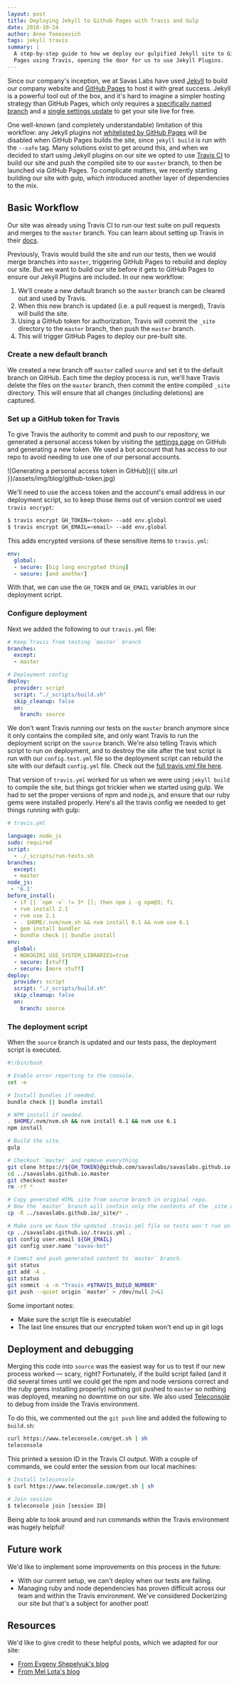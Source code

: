 ```yaml
---
layout: post
title: Deploying Jekyll to Github Pages with Travis and Gulp
date: 2016-10-24
author: Anne Tomasevich
tags: jekyll travis
summary: |
  A step-by-step guide to how we deploy our gulpified Jekyll site to GitHub
  Pages using Travis, opening the door for us to use Jekyll Plugins.
---
```


Since our company's inception, we at Savas Labs have used [Jekyll](https://jekyllrb.com/) to build our company website and [GitHub Pages](https://pages.github.com/) to host it with great success. Jekyll is a powerful tool out of the box, and it's hard to imagine a simpler hosting strategy than GitHub Pages, which only requires a [specifically named branch](https://help.github.com/articles/configuring-a-publishing-source-for-github-pages/) and a [single settings update](https://help.github.com/articles/configuring-a-publishing-source-for-github-pages/#enabling-github-pages-to-publish-your-site-from-master-or-gh-pages) to get your site live for free.

One well-known (and completely understandable) limitation of this workflow: any Jekyll plugins not [whitelisted by GitHub Pages](https://pages.github.com/versions/) will be disabled when GitHub Pages builds the site, since `jekyll build` is run with the `--safe` tag. Many solutions exist to get around this, and when we decided to start using Jekyll plugins on our site we opted to use [Travis CI](https://travis-ci.org/) to build our site and push the compiled site to our `master` branch, to then be launched via GitHub Pages. To complicate matters, we recently starting building our site with gulp, which introduced another layer of dependencies to the mix.

## Basic Workflow

Our site was already using Travis CI to run our test suite on pull requests and
merges to the `master` branch. You can learn about setting up Travis in their
[docs](https://docs.travis-ci.com/).

Previously, Travis would build the site and run our tests, then we would merge
branches into `master`, triggering GitHub Pages to rebuild and deploy our site.
But we want to build our site before it gets to GitHub Pages to ensure our
Jekyll Plugins are included. In our new workflow:

1. We'll create a new default branch so the `master` branch can be cleared
out and used by Travis.
2. When this new branch is updated (i.e. a pull request is merged), Travis will
build the site.
3. Using a GitHub token for authorization, Travis will commit the `_site`
directory to the `master` branch, then push the `master` branch.
4. This will trigger GitHub Pages to deploy our pre-built site.

### Create a new default branch

We created a new branch off `master` called `source` and set it to the default
branch on GitHub. Each time the deploy process is run, we'll have Travis delete
the files on the `master` branch, then commit the entire compiled `_site`
directory. This will ensure that all changes (including deletions) are captured.

### Set up a GitHub token for Travis

To give Travis the authority to commit and push to our repository, we generated
a personal access token by visiting the
[settings page](https://github.com/settings/tokens) on GitHub and generating a
new token. We used a bot account that has access to our repo to avoid needing to
use one of our personal accounts.

![Generating a personal access token in GitHub]({{ site.url }}/assets/img/blog/github-token.jpg)

We'll need to use the access token and the account's email address in our
deployment script, so to keep those items out of version control we used
`travis encrypt`:

```bash
$ travis encrypt GH_TOKEN=<token> --add env.global
$ travis encrypt GH_EMAIL=<email> --add env.global
```

This adds encrypted versions of these sensitive items to `travis.yml`:

```yaml
env:
  global:
  - secure: [big long encrypted thing]
  - secure: [and another]
```

With that, we can use the `GH_TOKEN` and `GH_EMAIL` variables in our
deployment script.

### Configure deployment

Next we added the following to our `travis.yml` file:

```yaml
# Keep Travis from testing `master` branch
branches:
  except:
  - master

# Deployment config
deploy:
  provider: script
  script: "./_scripts/build.sh"
  skip_cleanup: false
  on:
    branch: source
```

We don't want Travis running our tests on the `master` branch anymore since it
only contains the compiled site, and only want Travis to run the
deployment script on the `source` branch. We're also telling Travis which script
to run on deployment, and to destroy the site after the test script is run with our
`config.test.yml` file so the deployment script can rebuild the site with our
default `config.yml` file. Check out the [full travis.yml file here](https://github.com/savaslabs/savaslabs.github.io/blob/95bb1d70790acf4c33b7c121e2ff462af5096d73/.travis.yml).

That version of `travis.yml` worked for us when we were using `jekyll build` to
compile the site, but things got trickier when we started using gulp. We had to
set the proper versions of npm and node.js, and ensure that our ruby gems were
installed properly. Here's all the travis config we needed to get things
running with gulp:

```yaml
# travis.yml

language: node_js
sudo: required
script:
  - ./_scripts/run-tests.sh
branches:
  except:
  - master
node_js:
 - '6.1'
before_install:
  - if [[ `npm -v` != 3* ]]; then npm i -g npm@3; fi
  - rvm install 2.1
  - rvm use 2.1
  - . $HOME/.nvm/nvm.sh && nvm install 6.1 && nvm use 6.1
  - gem install bundler
  - bundle check || bundle install
env:
  global:
  - NOKOGIRI_USE_SYSTEM_LIBRARIES=true
  - secure: [stuff]
  - secure: [more stuff]
deploy:
  provider: script
  script: "./_scripts/build.sh"
  skip_cleanup: false
  on:
    branch: source
```

### The deployment script

When the `source` branch is updated and our tests pass, the deployment script is
executed.

```sh
#!/bin/bash

# Enable error reporting to the console.
set -e

# Install bundles if needed.
bundle check || bundle install

# NPM install if needed.
. $HOME/.nvm/nvm.sh && nvm install 6.1 && nvm use 6.1
npm install

# Build the site.
gulp

# Checkout `master` and remove everything
git clone https://${GH_TOKEN}@github.com/savaslabs/savaslabs.github.io.git ../savaslabs.github.io.master
cd ../savaslabs.github.io.master
git checkout master
rm -rf *

# Copy generated HTML site from source branch in original repo.
# Now the `master` branch will contain only the contents of the _site directory.
cp -R ../savaslabs.github.io/_site/* .

# Make sure we have the updated .travis.yml file so tests won't run on master.
cp ../savaslabs.github.io/.travis.yml .
git config user.email ${GH_EMAIL}
git config user.name "savas-bot"

# Commit and push generated content to `master` branch.
git status
git add -A .
git status
git commit -a -m "Travis #$TRAVIS_BUILD_NUMBER"
git push --quiet origin `master` > /dev/null 2>&1
```

Some important notes:

- Make sure the script file is executable!
- The last line ensures that our encrypted token won't end up in git logs

## Deployment and debugging

Merging this code into `source` was the easiest way for us to test if our new process worked
— scary, right? Fortunately, if the build script failed (and it did several
times until we could get the npm and node versions correct and the ruby gems
installing properly) nothing got pushed to `master` so nothing was deployed,
meaning no downtime on our site. We also used
[Teleconsole](https://www.teleconsole.com/) to debug from inside the Travis
environment.

To do this, we commented out the `git push` line and added the following to
`build.sh`:

```sh
curl https://www.teleconsole.com/get.sh | sh
teleconsole
```

This printed a session ID in the Travis CI output. With a couple of commands, we
could enter the session from our local machines:

```bash
# Install teleconsole
$ curl https://www.teleconsole.com/get.sh | sh

# Join session
$ teleconsole join [session ID]
```

Being able to look around and run commands within the Travis environment was
hugely helpful!

## Future work

We'd like to implement some improvements on this process in the future:

- With our current setup, we can't deploy when our tests are failing.
- Managing ruby and node dependencies has proven difficult across our team and
within the Travis environment. We've considered Dockerizing our site but that's
a subject for another post!

## Resources

We'd like to give credit to these helpful posts, which we adapted for our site:

- [From Evgeny Shepelyuk's blog](http://eshepelyuk.github.io/2014/10/28/automate-github-pages-travisci.html)
- [From Mel Lota's blog](http://mlota.github.io/2015/11/23/automating-deployment-github-pages-jekyll-travis.html)